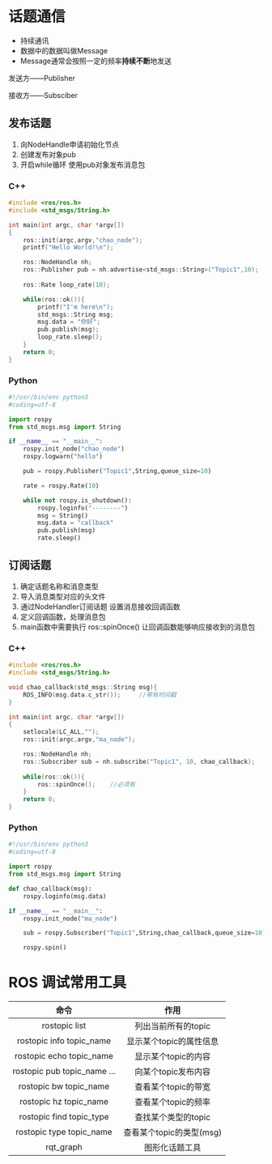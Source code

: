 # 话题通信

- 持续通讯
- 数据中的数据叫做Message
- Message通常会按照一定的频率**持续不断**地发送

发送方——Publisher

接收方——Subsciber

## 发布话题

1. 向NodeHandle申请初始化节点
2. 创建发布对象pub
3. 开启while循环 使用pub对象发布消息包

### C++

```cpp
#include <ros/ros.h>
#include <std_msgs/String.h>

int main(int argc, char *argv[])
{
    ros::init(argc,argv,"chao_node");
    printf("Hello World!\n");

    ros::NodeHandle nh;
    ros::Publisher pub = nh.advertise<std_msgs::String>("Topic1",10);
    
    ros::Rate loop_rate(10);

    while(ros::ok()){
        printf("I'm here\n");
        std_msgs::String msg;
        msg.data = "你好";
        pub.publish(msg);
        loop_rate.sleep();
    }
    return 0;
}
```

### Python

```python
#!/usr/bin/env python3
#coding=utf-8

import rospy
from std_msgs.msg import String

if __name__ == "__main__":
    rospy.init_node("chao_node")
    rospy.logwarn("hello")

    pub = rospy.Publisher("Topic1",String,queue_size=10)

    rate = rospy.Rate(10)

    while not rospy.is_shutdown():
        rospy.loginfo("--------")
        msg = String()
        msg.data = "callback"
        pub.publish(msg)
        rate.sleep()
```



## 订阅话题

1. 确定话题名称和消息类型
2. 导入消息类型对应的头文件
3. 通过NodeHandler订阅话题 设置消息接收回调函数
4. 定义回调函数，处理消息包
5. main函数中需要执行 ros::spinOnce()   让回调函数能够响应接收到的消息包

### C++

```cpp
#include <ros/ros.h>
#include <std_msgs/String.h>

void chao_callback(std_msgs::String msg){
    ROS_INFO(msg.data.c_str());		//带有时间戳
}

int main(int argc, char *argv[])
{
    setlocale(LC_ALL,"");
    ros::init(argc,argv,"ma_node");

    ros::NodeHandle nh;
    ros::Subscriber sub = nh.subscribe("Topic1", 10, chao_callback);
    
    while(ros::ok()){
        ros::spinOnce();	//必须有
    }
    return 0;
}
```

### Python

```python
#!/usr/bin/env python3
#coding=utf-8

import rospy
from std_msgs.msg import String

def chao_callback(msg):
    rospy.loginfo(msg.data)

if __name__ == "__main__":
    rospy.init_node("ma_node")

    sub = rospy.Subscriber("Topic1",String,chao_callback,queue_size=10)

    rospy.spin()
```

# ROS 调试常用工具

|            命令             |           作用           |
| :-------------------------: | :----------------------: |
|        rostopic list        |   列出当前所有的topic    |
|  rostopic info topic_name   | 显示某个topic的属性信息  |
|  rostopic echo topic_name   |   显示某个topic的内容    |
| rostopic pub topic_name ... |   向某个topic发布内容    |
|   rostopic bw topic_name    |   查看某个topic的带宽    |
|   rostopic hz topic_name    |   查看某个topic的频率    |
|  rostopic find topic_type   |   查找某个类型的topic    |
|  rostopic type topic_name   | 查看某个topic的类型(msg) |
|          rqt_graph          |      图形化话题工具      |